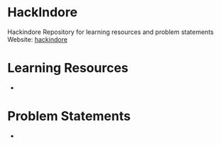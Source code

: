 # HackIndore
Hackindore Repository for learning resources and problem statements
Website: [hackindore](www.hackindore.splashthat.com)

# Learning Resources
* 


# Problem Statements
* 

